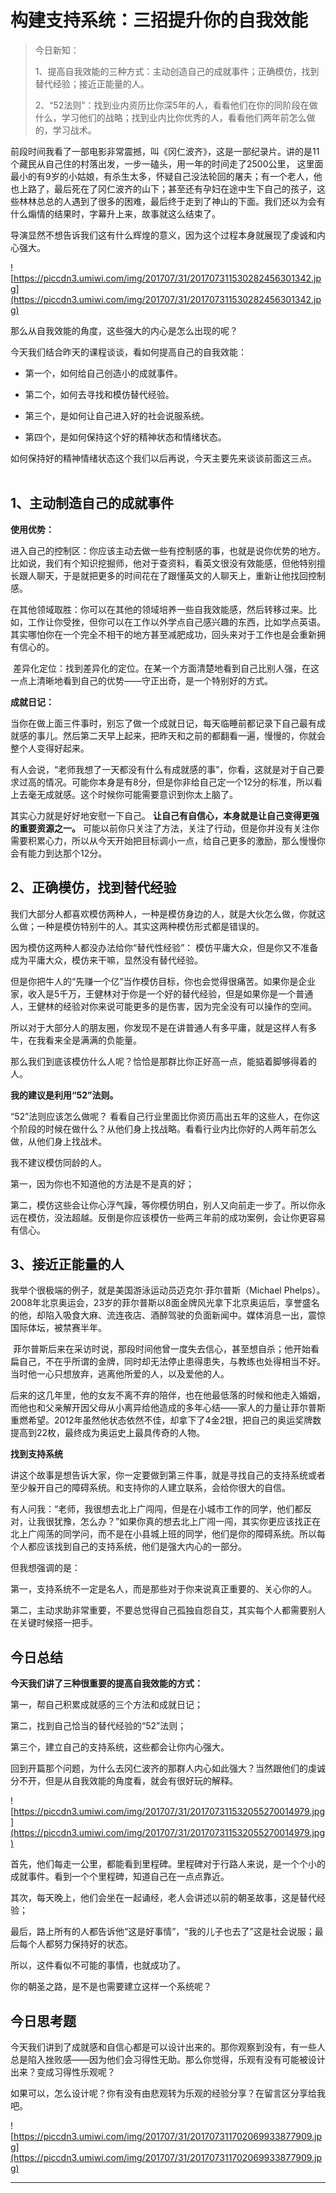 # 构建支持系统：三招提升你的自我效能

> 今日新知：
> 
> 1、提高自我效能的三种方式：主动创造自己的成就事件；正确模仿，找到替代经验；接近正能量的人。
> 
> 2、“52法则”：找到业内资历比你深5年的人，看看他们在你的同阶段在做什么，学习他们的战略；找到业内比你优秀的人，看看他们两年前怎么做的，学习战术。

前段时间我看了一部电影非常震撼，叫《冈仁波齐》，这是一部纪录片。讲的是11个藏民从自己住的村落出发，一步一磕头，用一年的时间走了2500公里， 这里面最小的有9岁的小姑娘，有杀生太多，怀疑自己没法轮回的屠夫；有一个老人，他也上路了，最后死在了冈仁波齐的山下；甚至还有孕妇在途中生下自己的孩子，这些林林总总的人遇到了很多的困难，最后终于走到了神山的下面。我们还以为会有什么煽情的结果时，字幕升上来，故事就这么结束了。

导演显然不想告诉我们这有什么辉煌的意义，因为这个过程本身就展现了虔诚和内心强大。    

![https://piccdn3.umiwi.com/img/201707/31/201707311530282456301342.jpg](https://piccdn3.umiwi.com/img/201707/31/201707311530282456301342.jpg)

那么从自我效能的角度，这些强大的内心是怎么出现的呢？

今天我们结合昨天的课程谈谈，看如何提高自己的自我效能：

* 第一个，如何给自己创造小的成就事件。

* 第二个，如何去寻找和模仿替代经验。

* 第三个，是如何让自己进入好的社会说服系统。

* 第四个，是如何保持这个好的精神状态和情绪状态。

如何保持好的精神情绪状态这个我们以后再说，今天主要先来谈谈前面这三点。    

## 1、主动制造自己的成就事件

 **使用优势：**

进入自己的控制区：你应该主动去做一些有控制感的事，也就是说你优势的地方。 比如说，我们有个知识挖掘师，他对于查资料，看英文很没有效能感，但他特别擅长跟人聊天，于是就把更多的时间花在了跟懂英文的人聊天上，重新让他找回控制感。

在其他领域取胜：你可以在其他的领域培养一些自我效能感，然后转移过来。比如，工作让你受挫，但你可以在工作以外学点自己感兴趣的东西，比如学点英语。其实哪怕你在一个完全不相干的地方甚至减肥成功，回头来对于工作也是会重新拥有信心的。

 差异化定位：找到差异化的定位。在某一个方面清楚地看到自己比别人强，在这一点上清晰地看到自己的优势——守正出奇，是一个特别好的方式。

 **成就日记：**

当你在做上面三件事时，别忘了做一个成就日记，每天临睡前都记录下自己最有成就感的事儿。然后第二天早上起来，把昨天和之前的都翻看一遍，慢慢的，你就会整个人变得好起来。

有人会说，“老师我想了一天都没有什么有成就感的事”，你看，这就是对于自己要求过高的情况。可能你本身是有8分，但是你非给自己定一个12分的标准，所以看上去毫无成就感。这个时候你可能需要意识到你太上脑了。

其实心力就是好好地安慰一下自己。 **让自己有自信心，本身就是让自己变得更强的重要资源之一。** 可能以前你只关注了方法，关注了行动，但是你并没有关注你需要积累心力，所以从今天开始把目标调小一点，给自己更多的激励，那么慢慢你会有能力到达那个12分。

## 2、正确模仿，找到替代经验

我们大部分人都喜欢模仿两种人，一种是模仿身边的人，就是大伙怎么做，你就这么做；一种是模仿特别牛的人。其实这两种模仿形式都是错误的。

因为模仿这两种人都没办法给你“替代性经验”： 模仿平庸大众，但是你又不准备成为平庸大众，模仿来干嘛，显然没有替代经验。

但是你把牛人的“先赚一个亿”当作模仿目标，你也会觉得很痛苦。如果你是企业家，收入是5千万，王健林对于你是一个好的替代经验，但是如果你是一个普通人，王健林的经验对你来说可能更多的是伤害，因为完全没有可以操作的空间。

所以对于大部分人的朋友圈，你发现不是在讲普通人有多平庸，就是这样人有多牛，在我看来全是满满的负能量。

那么我们到底该模仿什么人呢？恰恰是那群比你正好高一点，能掂着脚够得着的人。

 **我的建议是利用“52”法则。**

“52”法则应该怎么做呢？ 看看自己行业里面比你资历高出五年的这些人，在你这个阶段的时候在做什么？从他们身上找战略。看看行业内比你好的人两年前怎么做，从他们身上找战术。

我不建议模仿同龄的人。

第一，因为你也不知道他的方法是不是真的好；

第二，模仿这些会让你心浮气躁，等你模仿明白，别人又向前走一步了。所以你永远在模仿，没法超越。反倒是你应该模仿一些两三年前的成功案例，会让你更容易有信心。

## 3、接近正能量的人

我举个很极端的例子，就是美国游泳运动员迈克尔‧菲尔普斯（Michael Phelps）。2008年北京奥运会，23岁的菲尔普斯以8面金牌风光拿下北京奥运后，享誉盛名的他，却陷入吸食大麻、流连夜店、酒醉驾驶的负面新闻中。媒体消息一出，震惊国际体坛，被禁赛半年。

 菲尔普斯后来在采访时说，那段时间他曾一度失去信心，甚至想自杀；他开始看扁自己，不在乎所谓的金牌，同时却无法停止患得患失，与教练也处得相当不好。当时他一心只想放弃，逃离他所爱的人，以及爱他的人。

后来的这几年里，他的女友不离不弃的陪伴，也在他最低落的时候和他走入婚姻，而他也和父亲解开因父母从小离异给他造成的多年心结——家人的力量让菲尔普斯重燃希望。2012年虽然他状态依然不佳，却拿下了4金2银，把自己的奥运奖牌数提高到22枚，最终成为奥运史上最具传奇的人物。

 **找到支持系统**

讲这个故事是想告诉大家，你一定要做到第三件事，就是寻找自己的支持系统或者至少躲开自己的障碍系统。和支持你的人建立联系，会给你很大的自信。

有人问我：“老师，我很想去北上广闯闯，但是在小城市工作的同学，他们都反对，让我很犹豫，怎么办？”如果你真的想去北上广闯一闯，其实你更应该找正在北上广闯荡的同学问，而不是在小县城上班的同学，他们是你的障碍系统。所以每个人都应该找到自己的支持系统，他们是强大内心的一部分。

但我想强调的是：

第一，支持系统不一定是名人，而是那些对于你来说真正重要的、关心你的人。

第二，主动求助非常重要，不要总觉得自己孤独自怨自艾，其实每个人都需要别人在关键时候搭一把手。

## 今日总结

 **今天我们讲了三种很重要的提高自我效能的方式：**

第一，帮自己积累成就感的三个方法和成就日记；

第二，找到自己恰当的替代经验的“52”法则；

第三个，建立自己的支持系统，这些都会让你内心强大。

回到开篇那个问题，为什么去冈仁波齐的那群人内心如此强大？当然跟他们的虔诚分不开，但是从自我效能的角度看，就会有很好玩的解释。

![https://piccdn3.umiwi.com/img/201707/31/201707311532055270014979.jpg](https://piccdn3.umiwi.com/img/201707/31/201707311532055270014979.jpg)

首先，他们每走一公里，都能看到里程碑。里程碑对于行路人来说，是一个个小的成就事件。看到一个个里程碑，知道自己在一点点靠近。

其次，每天晚上，他们会坐在一起诵经，老人会讲述以前的朝圣故事，这是替代经验；

最后，路上所有的人都告诉他“这是好事情”，“我的儿子也去了”这是社会说服；最后每个人都努力保持好的状态。

所以，这件看似不可能的事情，也就成功了。

你的朝圣之路，是不是也需要建立这样一个系统呢？

## 今日思考题

今天我们讲到了成就感和自信心都是可以设计出来的。那你观察到没有，有一些人总是陷入挫败感——因为他们会习得性无助。那么你觉得，乐观有没有可能被设计出来？变成习得性乐观呢？

如果可以，怎么设计呢？你有没有由悲观转为乐观的经验分享？在留言区分享给我吧。

![https://piccdn3.umiwi.com/img/201707/31/201707311702069933877909.jpg](https://piccdn3.umiwi.com/img/201707/31/201707311702069933877909.jpg)

---
